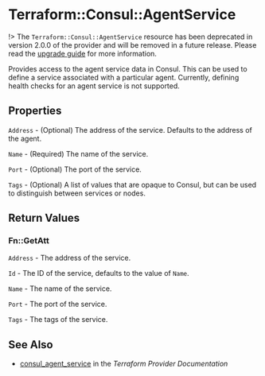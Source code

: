 # Terraform::Consul::AgentService

!> The `Terraform::Consul::AgentService` resource has been deprecated in version 2.0.0 of the provider
and will be removed in a future release. Please read the [upgrade guide](/docs/providers/consul/upgrading.html#deprecation-of-consul_agent_service)
for more information.

Provides access to the agent service data in Consul. This can be used to
define a service associated with a particular agent. Currently, defining
health checks for an agent service is not supported.

## Properties

`Address` - (Optional) The address of the service. Defaults to the address of the agent.

`Name` - (Required) The name of the service.

`Port` - (Optional) The port of the service.

`Tags` - (Optional) A list of values that are opaque to Consul, but can be used to distinguish between services or nodes.


## Return Values

### Fn::GetAtt

`Address` - The address of the service.

`Id` - The ID of the service, defaults to the value of `Name`.

`Name` - The name of the service.

`Port` - The port of the service.

`Tags` - The tags of the service.

## See Also

* [consul_agent_service](https://www.terraform.io/docs/providers/consul/r/agent_service.html) in the _Terraform Provider Documentation_